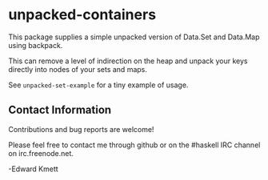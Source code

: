 unpacked-containers
==

This package supplies a simple unpacked version of Data.Set and Data.Map using backpack.

This can remove a level of indirection on the heap and unpack your keys directly into nodes of your sets and maps.

See `unpacked-set-example` for a tiny example of usage.

Contact Information
-------------------

Contributions and bug reports are welcome!

Please feel free to contact me through github or on the #haskell IRC channel on irc.freenode.net.

-Edward Kmett

